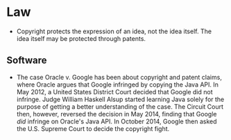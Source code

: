# Law

 * Copyright protects the expression of an idea, not the idea itself. The idea itself may be protected through patents.

## Software

 * The case Oracle v. Google has been about copyright and patent claims, where Oracle argues that Google infringed by copying the Java API. In May 2012, a United States District Court decided that Google did not infringe. Judge William Haskell Alsup started learning Java solely for the purpose of getting a better understanding of the case. The Circuit Court then, however, reversed the decision in May 2014, finding that Google *did* infringe on Oracle's Java API. In October 2014, Google then asked the U.S. Supreme Court to decide the copyright fight.
